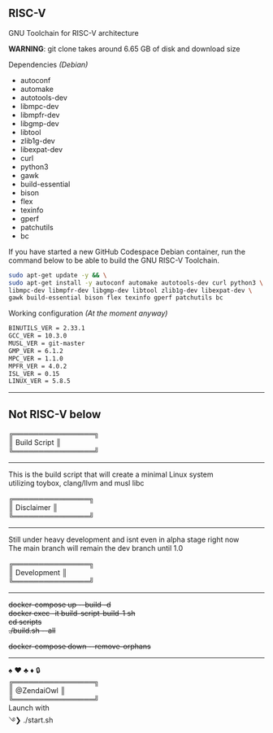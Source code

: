 <!-- Victor-ray, S. <12261439+ZendaiOwl@users.noreply.github.com> https://github.com/ZendaiOwl -->

## RISC-V 

GNU Toolchain for RISC-V architecture

**WARNING**: git clone takes around 6.65 GB of disk and download size

Dependencies _(Debian)_

- autoconf
- automake
- autotools-dev
- libmpc-dev
- libmpfr-dev
- libgmp-dev
- libtool
- zlib1g-dev
- libexpat-dev
- curl
- python3
- gawk
- build-essential
- bison
- flex
- texinfo
- gperf
- patchutils
- bc

If you have started a new GitHub Codespace Debian container, run the command below to be able to build the GNU RISC-V Toolchain.

```bash
sudo apt-get update -y && \
sudo apt-get install -y autoconf automake autotools-dev curl python3 \
libmpc-dev libmpfr-dev libgmp-dev libtool zlib1g-dev libexpat-dev \
gawk build-essential bison flex texinfo gperf patchutils bc
```

Working configuration _(At the moment anyway)_

```bash
BINUTILS_VER = 2.33.1
GCC_VER = 10.3.0
MUSL_VER = git-master
GMP_VER = 6.1.2
MPC_VER = 1.1.0
MPFR_VER = 4.0.2
ISL_VER = 0.15
LINUX_VER = 5.8.5
```

---

## Not RISC-V below

╔════════════════╗  
║  Build Script  ║  
╚════════════════╝  
________________________________________________________________________

This is the build script that will create a minimal Linux system  
utilizing toybox, clang/llvm and musl libc

╔═══════════════╗  
║  Disclaimer   ║  
╚═══════════════╝  
________________________________________________________________________

Still under heavy development and isnt even in alpha stage right now  
The main branch will remain the dev branch until 1.0  

╔═══════════════╗  
║  Development  ║  
╚═══════════════╝  
________________________________________________________________________

<s>docker-compose up --build -d  
docker exec -it build-script-build-1 sh  
cd scripts  
./build.sh --all  

docker-compose down --remove-orphans </s>
________________________________________________________________________
♠ ♥ ♣ ♦ 🔒  
╔════════════════╗  
║   @ZendaiOwl   ║  
╚════════════════╝  
Launch with  
࿓❯ ./start.sh  
